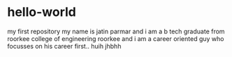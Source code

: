 # hello-world
my first repository 
my name is jatin parmar and i am a b tech graduate from roorkee college of engineering roorkee and i am a career oriented guy
who focusses on his career first..
huih jhbhh
